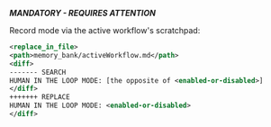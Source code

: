 
***MANDATORY - REQUIRES ATTENTION***

Record mode via the active workflow's scratchpad:

```xml
<replace_in_file>
<path>memory_bank/activeWorkflow.md</path>
<diff>
------- SEARCH
HUMAN IN THE LOOP MODE: [the opposite of <enabled-or-disabled>]
</diff>
+++++++ REPLACE
HUMAN IN THE LOOP MODE: <enabled-or-disabled>
</diff>
```
